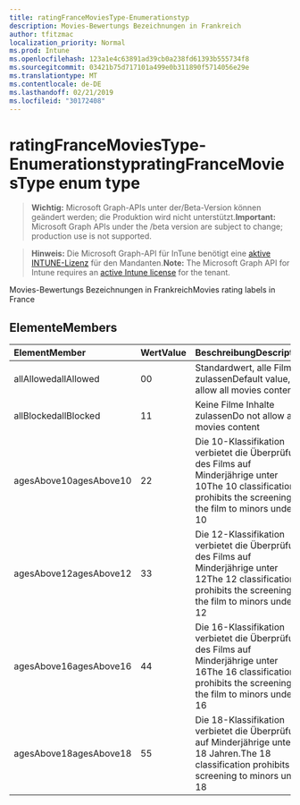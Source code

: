 ```yaml
---
title: ratingFranceMoviesType-Enumerationstyp
description: Movies-Bewertungs Bezeichnungen in Frankreich
author: tfitzmac
localization_priority: Normal
ms.prod: Intune
ms.openlocfilehash: 123a1e4c63891ad39cb0a238fd61393b555734f8
ms.sourcegitcommit: 03421b75d717101a499e0b311890f5714056e29e
ms.translationtype: MT
ms.contentlocale: de-DE
ms.lasthandoff: 02/21/2019
ms.locfileid: "30172408"
---
```

# <a name="ratingfrancemoviestype-enum-type"></a><span data-ttu-id="54710-103">ratingFranceMoviesType-Enumerationstyp</span><span class="sxs-lookup"><span data-stu-id="54710-103">ratingFranceMoviesType enum type</span></span>

> <span data-ttu-id="54710-104">**Wichtig:** Microsoft Graph-APIs unter der/Beta-Version können geändert werden; die Produktion wird nicht unterstützt.</span><span class="sxs-lookup"><span data-stu-id="54710-104">**Important:** Microsoft Graph APIs under the /beta version are subject to change; production use is not supported.</span></span>

> <span data-ttu-id="54710-105">**Hinweis:** Die Microsoft Graph-API für InTune benötigt eine [aktive INTUNE-Lizenz](https://go.microsoft.com/fwlink/?linkid=839381) für den Mandanten.</span><span class="sxs-lookup"><span data-stu-id="54710-105">**Note:** The Microsoft Graph API for Intune requires an [active Intune license](https://go.microsoft.com/fwlink/?linkid=839381) for the tenant.</span></span>

<span data-ttu-id="54710-106">Movies-Bewertungs Bezeichnungen in Frankreich</span><span class="sxs-lookup"><span data-stu-id="54710-106">Movies rating labels in France</span></span>

## <a name="members"></a><span data-ttu-id="54710-107">Elemente</span><span class="sxs-lookup"><span data-stu-id="54710-107">Members</span></span>
|<span data-ttu-id="54710-108">Element</span><span class="sxs-lookup"><span data-stu-id="54710-108">Member</span></span>|<span data-ttu-id="54710-109">Wert</span><span class="sxs-lookup"><span data-stu-id="54710-109">Value</span></span>|<span data-ttu-id="54710-110">Beschreibung</span><span class="sxs-lookup"><span data-stu-id="54710-110">Description</span></span>|
|:---|:---|:---|
|<span data-ttu-id="54710-111">allAllowed</span><span class="sxs-lookup"><span data-stu-id="54710-111">allAllowed</span></span>|<span data-ttu-id="54710-112">0</span><span class="sxs-lookup"><span data-stu-id="54710-112">0</span></span>|<span data-ttu-id="54710-113">Standardwert, alle Filme zulassen</span><span class="sxs-lookup"><span data-stu-id="54710-113">Default value, allow all movies content</span></span>|
|<span data-ttu-id="54710-114">allBlocked</span><span class="sxs-lookup"><span data-stu-id="54710-114">allBlocked</span></span>|<span data-ttu-id="54710-115">1</span><span class="sxs-lookup"><span data-stu-id="54710-115">1</span></span>|<span data-ttu-id="54710-116">Keine Filme Inhalte zulassen</span><span class="sxs-lookup"><span data-stu-id="54710-116">Do not allow any movies content</span></span>|
|<span data-ttu-id="54710-117">agesAbove10</span><span class="sxs-lookup"><span data-stu-id="54710-117">agesAbove10</span></span>|<span data-ttu-id="54710-118">2</span><span class="sxs-lookup"><span data-stu-id="54710-118">2</span></span>|<span data-ttu-id="54710-119">Die 10-Klassifikation verbietet die Überprüfung des Films auf Minderjährige unter 10</span><span class="sxs-lookup"><span data-stu-id="54710-119">The 10 classification prohibits the screening of the film to minors under 10</span></span>|
|<span data-ttu-id="54710-120">agesAbove12</span><span class="sxs-lookup"><span data-stu-id="54710-120">agesAbove12</span></span>|<span data-ttu-id="54710-121">3</span><span class="sxs-lookup"><span data-stu-id="54710-121">3</span></span>|<span data-ttu-id="54710-122">Die 12-Klassifikation verbietet die Überprüfung des Films auf Minderjährige unter 12</span><span class="sxs-lookup"><span data-stu-id="54710-122">The 12 classification prohibits the screening of the film to minors under 12</span></span>|
|<span data-ttu-id="54710-123">agesAbove16</span><span class="sxs-lookup"><span data-stu-id="54710-123">agesAbove16</span></span>|<span data-ttu-id="54710-124">4</span><span class="sxs-lookup"><span data-stu-id="54710-124">4</span></span>|<span data-ttu-id="54710-125">Die 16-Klassifikation verbietet die Überprüfung des Films auf Minderjährige unter 16</span><span class="sxs-lookup"><span data-stu-id="54710-125">The 16 classification prohibits the screening of the film to minors under 16</span></span>|
|<span data-ttu-id="54710-126">agesAbove18</span><span class="sxs-lookup"><span data-stu-id="54710-126">agesAbove18</span></span>|<span data-ttu-id="54710-127">5</span><span class="sxs-lookup"><span data-stu-id="54710-127">5</span></span>|<span data-ttu-id="54710-128">Die 18-Klassifikation verbietet die Überprüfung auf Minderjährige unter 18 Jahren.</span><span class="sxs-lookup"><span data-stu-id="54710-128">The 18 classification prohibits the screening to minors under 18</span></span>|




